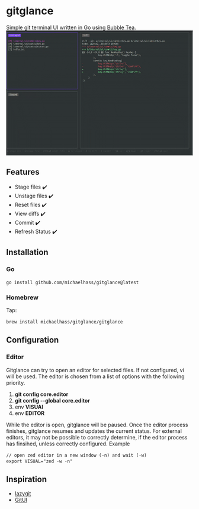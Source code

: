 # gitglance

Simple git terminal UI written in Go using [Bubble Tea](https://github.com/charmbracelet/bubbletea).
![gitglance demo](assets/gitglance_demo.gif)

## Features
- Stage files ✔️
- Unstage files ✔️
- Reset files ✔️
- View diffs ✔️
- Commit ✔️
- Refresh Status ✔️

## Installation

### Go
```
go install github.com/michaelhass/gitglance@latest
```

### Homebrew
Tap:
```
brew install michaelhass/gitglance/gitglance
```

## Configuration

### Editor
Gitglance can try to open an editor for selected files.
If not configured, vi will be used. The editor is chosen from a list of options with the following priority.
1. **git config core.editor**
2. **git config --global core.editor**
3. env **VISUAl**
4. env **EDITOR**

While the editor is open, gitglance will be paused. Once the editor process finishes, gitglance resumes and updates the current status.
For external editors, it may not be possible to correctly determine, if the editor process has finsihed, unless correctly configured.
Example
```
// open zed editor in a new window (-n) and wait (-w)
export VISUAL="zed -w -n"
```

## Inspiration
- [lazygit](https://github.com/jesseduffield/lazygit)
- [GitUI](https://github.com/extrawurst/gitui)
